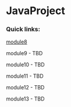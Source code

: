 # JavaProject

### Quick links:

[module8](src/main/java/module8/GraphicShapeTest.java)

module9 - TBD

module10 - TBD

module11 - TBD

module12 - TBD

module13 - TBD